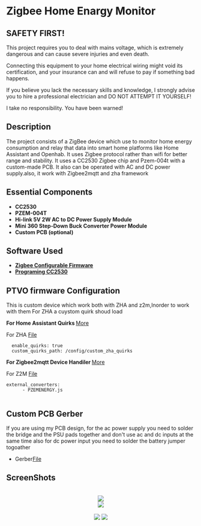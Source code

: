 <h1>Zigbee Home Enargy Monitor</h1> 

<h2>SAFETY FIRST!</h2>
This project requires you to deal with mains voltage, which is extremely dangerous and can cause severe injuries and even death.

Connecting this equipment to your home electrical wiring might void its certification, and your insurance can and will refuse to pay if something bad happens.

If you believe you lack the necessary skills and knowledge, I strongly advise you to hire a professional electrician and DO NOT ATTEMPT IT YOURSELF!

I take no responsibility. You have been warned!

<h2>Description</h2>
The project consists of a ZigBee device which use to monitor home energy consumption and relay that data into smart home platforms like Home Assistant and Openhab. It uses Zigbee protocol rather than wifi for better range and stability. It uses a CC2530 Zigbee chip and Pzem-004t with a custom-made PCB. It also can be operated with AC and DC power supply.also, it work with Zigbee2mqtt and zha framework 



<h2>Essential Components</h2>

- <b>CC2530</b> 
- <b>PZEM-004T</b>
- <b>Hi-link 5V 2W AC to DC Power Supply Module</b>
- <b>Mini 360 Step-Down Buck Converter Power Module</b>
- <b>Custom PCB (optional)</b>





<h2>Software  Used </h2>

- <b>[Zigbee Configurable Firmware](https://ptvo.info/zigbee-switch-configurable-firmware-v2-210/)</b>
- <b>[Programing CC2530](https://blog.boris-wach.de/permalink/265)</b>


 <h2>PTVO firmware Configuration </h2>

 This is custom device which work both with ZHA and z2m,Inorder to work with them For ZHA a cuystom quirk shoud load
 
 <b>For Home Assistant Quirks </b>[More](https://www.home-assistant.io/integrations/zha/)

 For ZHA [File](https://github.com/delta010/Zigbee-Energy-Monitor/blob/main/pzem004t.py)
 
```zha:
  enable_quirks: true
  custom_quirks_path: /config/custom_zha_quirks
```
 <b>For Zigbee2mqtt Device Handiler </b>[More](https://www.home-assistant.io/integrations/zha/)

 For Z2M [File](https://github.com/delta010/Zigbee-Energy-Monitor/blob/main/PZEMENERGY.js)
 
 ```
external_converters:
       - PZEMENERGY.js
       
```

<h2>Custom PCB Gerber</h2>


 If you are using my PCB design, for the ac power supply you need to solder the bridge and the PSU pads together and don't use ac and dc inputs at the same time also for dc power input you need to solder the battery jumper togoather 
  
   -  Gerber[File](https://github.com/delta010/Zigbee-Energy-Monitor/blob/main/zigbeepzem.zip)
 
<h2>ScreenShots</h2> 

<p align="center">
 <br/>
<img src="https://github.com/delta010/Zigbee-Energy-Monitor/assets/29528880/5a0b0df7-fcdf-4106-926f-9a0a39c8d6a9" />
<br />


<img src="https://github.com/delta010/Zigbee-Energy-Monitor/assets/29528880/def497b7-8cd3-48a2-bcf2-04cbe828027e"/>
<br />
<br />

<img src="https://github.com/delta010/Zigbee-Energy-Monitor/assets/29528880/71855a93-a9ec-45e8-9b36-9bdfa8f40598"/>

<img src="https://github.com/delta010/Zigbee-Energy-Monitor/assets/29528880/2e4d5bfa-cc3c-47b3-a0ea-4ea200192c8a"/>
</p>

<!--
 ```diff
- text in red
+ text in green
! text in orange
# text in gray
@@ text in purple (and bold)@@
```
--!>
